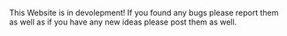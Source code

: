 This Website is in devolepment! If you found any bugs please report them
as well as if you have any new ideas please post them as well.
